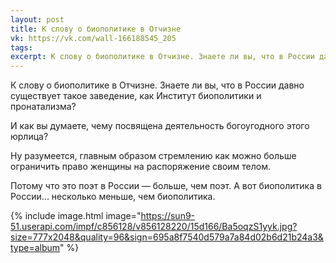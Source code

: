 ```yaml
---
layout: post
title: К слову о биополитике в Отчизне
vk: https://vk.com/wall-166188545_205
tags: 
excerpt: К слову о биополитике в Отчизне. Знаете ли вы, что в России давно существует такое заведение, как Институт биополитики и пронатализма? И как вы думаете, чему посвящена деятельность богоугодного этого юрлица? ...
---
```

К слову о биополитике в Отчизне. Знаете ли вы, что в России давно существует такое заведение, как Институт биополитики и пронатализма? 

И как вы думаете, чему посвящена деятельность богоугодного этого юрлица? 

Ну разумеется, главным образом стремлению как можно больше ограничить право женщины на распоряжение своим телом. 

Потому что это поэт в России — больше, чем поэт. А вот биополитика в России... несколько меньше, чем биополитика.

{% include image.html image="https://sun9-51.userapi.com/impf/c856128/v856128220/15d166/Ba5oqzS1yyk.jpg?size=777x2048&quality=96&sign=695a8f7540d579a7a84d02b6d21b24a3&type=album" %}